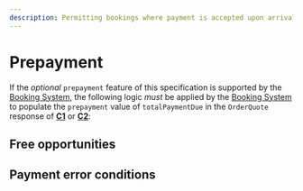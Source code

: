 ```yaml
---
description: Permitting bookings where payment is accepted upon arrival
---
```


# Prepayment

If the _optional_ `prepayment` feature of this specification is supported by the [Booking System](https://openactive.io/open-booking-api/EditorsDraft/1.0CR3/#dfn-booking-system), the following logic _must_ be applied by the [Booking System](https://openactive.io/open-booking-api/EditorsDraft/1.0CR3/#dfn-booking-system) to populate the `prepayment` value of `totalPaymentDue` in the `OrderQuote` response of [**C1**](https://openactive.io/open-booking-api/EditorsDraft/1.0CR3/#dfn-c1) or [**C2**](https://openactive.io/open-booking-api/EditorsDraft/1.0CR3/#dfn-c2):

## Free opportunities

## Payment error conditions

